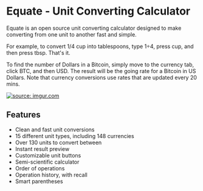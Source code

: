 # Equate - Unit Converting Calculator

Equate is an open source unit converting calculator designed to make converting from one unit to
another fast and simple.

For example, to convert 1/4 cup into tablespoons, type 1÷4, press cup, and then press tbsp. That's
it.

To find the number of Dollars in a Bitcoin, simply move to the currency tab, click BTC, and then
USD. The result will be the going rate for a Bitcoin in US Dollars. Note that currency conversions
use rates that are updated every 20 mins.

<a href="http://imgur.com/xXvL0Fx"><img src="http://i.imgur.com/xXvL0Fx.gif" title="source: imgur.com" /></a>

## Features

- Clean and fast unit conversions
- 15 different unit types, including 148 currencies
- Over 130 units to convert between
- Instant result preview
- Customizable unit buttons
- Semi-scientific calculator
- Order of operations
- Operation history, with recall
- Smart parentheses
